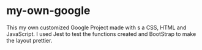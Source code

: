 # my-own-google
This my own customized Google Project made with s a CSS, HTML and JavaScript. I used  Jest to test the functions created and BootStrap to make the layout prettier. 
